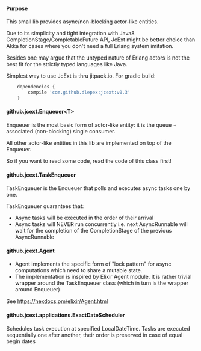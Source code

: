 #### Purpose
This small lib provides async/non-blocking actor-like entities.
 
Due to its simplicity and tight integration with Java8 CompletionStage/CompletableFuture API, JcExt might be  better choice 
than Akka for cases where you don't need a full Erlang system imitation. 

Besides one may argue that the untyped nature of Erlang actors is 
not the best fit for the strictly typed languages like Java.

Simplest way to use JcExt is thru jitpack.io. For gradle build: 
```groovy
	dependencies {
		compile 'com.github.dlepex:jcext:v0.3'
	}
```

#### github.jcext.Enqueuer&lt;T&gt;

Enqueuer is the most basic form of actor-like entity: it is the queue + associated (non-blocking) single consumer.

All other actor-like entities in this lib are implemented on top of the Enqueuer. 

So if you want to read some code, read the code of this class first!

#### github.jcext.TaskEnqueuer

TaskEnqueuer is the Enqueuer that polls and executes async tasks one by one.

TaskEnqueuer guarantees that:
 - Async tasks will be executed in the order of their arrival
 - Async tasks will NEVER run concurrently i.e. next AsyncRunnable will wait for the completion of the CompletionStage of the previous AsyncRunnable


#### github.jcext.Agent

- Agent implements the specific form of "lock pattern" for async computations which
need to share a mutable state.
- The implementation is inspired by Elixir Agent module. It is rather trivial wrapper around the TaskEnqueuer class 
(which in turn is the wrapper around Enqueuer)

See https://hexdocs.pm/elixir/Agent.html


#### github.jcext.applications.ExactDateScheduler

Schedules task execution at specified LocalDateTime.
Tasks are executed sequentially one after another, their order is preserved in case of equal begin dates
